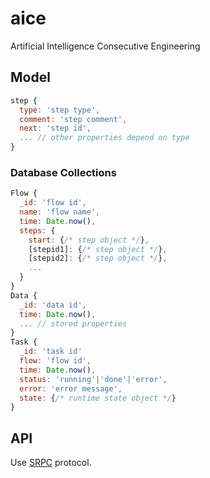 # aice

Artificial Intelligence Consecutive Engineering

## Model

```js
step {
  type: 'step type',
  comment: 'step comment',
  next: 'step id',
  ... // other properties depend on type
}
```

### Database Collections

```js
Flow {
  _id: 'flow id',
  name: 'flow name',
  time: Date.now(),
  steps: {
    start: {/* step object */},
    [stepid1]: {/* step object */},
    [stepid2]: {/* step object */},
    ...
  }
}
Data {
  _id: 'data id',
  time: Date.now(),
  ... // stored properties
}
Task {
  _id: 'task id'
  flow: 'flow id',
  time: Date.now(),
  status: 'running'|'done'|'error',
  error: 'error message',
  state: {/* runtime state object */}
}
```

## API

Use [SRPC](https://github.com/yzITI/srpc) protocol.
